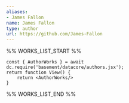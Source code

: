 ```yaml
---
aliases:
- James Fallon
name: James Fallon
type: author
url: https://github.com/James-Fallon
---
```



%% WORKS_LIST_START %%

```datacorejsx
const { AuthorWorks } = await dc.require('basement/datacore/authors.jsx');
return function View() {
    return <AuthorWorks/>
}
```
%% WORKS_LIST_END %%